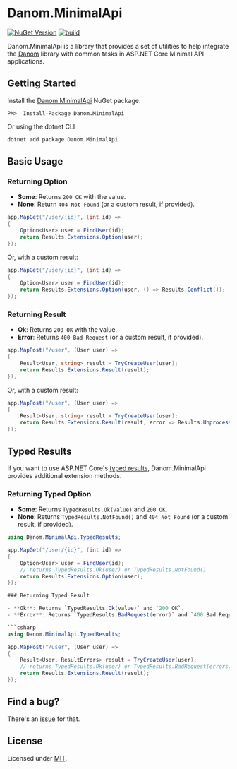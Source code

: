 # Danom.MinimalApi

[![NuGet Version](https://img.shields.io/nuget/v/Danom.MinimalApi.svg)](https://www.nuget.org/packages/Danom.MinimalApi)
[![build](https://github.com/pimbrouwers/Danom/actions/workflows/build.yml/badge.svg)](https://github.com/pimbrouwers/Danom/actions/workflows/build.yml)

Danom.MinimalApi is a library that provides a set of utilities to help integrate the [Danom](../../README.md) library with common tasks in ASP.NET Core Minimal API applications.

## Getting Started

Install the [Danom.MinimalApi](https://www.nuget.org/packages/Danom.MinimalApi/) NuGet package:

```
PM>  Install-Package Danom.MinimalApi
```

Or using the dotnet CLI
```cmd
dotnet add package Danom.MinimalApi
```

## Basic Usage

### Returning Option

- **Some**: Returns `200 OK` with the value.
- **None**: Return `404 Not Found` (or a custom result, if provided).

```csharp
app.MapGet("/user/{id}", (int id) =>
{
    Option<User> user = FindUser(id);
    return Results.Extensions.Option(user);
});
```

Or, with a custom result:

```csharp
app.MapGet("/user/{id}", (int id) =>
{
    Option<User> user = FindUser(id);
    return Results.Extensions.Option(user, () => Results.Conflict());
});
```

### Returning Result

- **Ok**: Returns `200 OK` with the value.
- **Error**: Returns `400 Bad Request` (or a custom result, if provided).

```csharp
app.MapPost("/user", (User user) =>
{
    Result<User, string> result = TryCreateUser(user);
    return Results.Extensions.Result(result);
});
```

Or, with a custom result:

```csharp
app.MapPost("/user", (User user) =>
{
    Result<User, string> result = TryCreateUser(user);
    return Results.Extensions.Result(result, error => Results.UnprocessableEntity());
});
```

## Typed Results

If you want to use ASP.NET Core's [typed results](https://learn.microsoft.com/en-us/aspnet/core/fundamentals/minimal-apis/handle-results#typed-results), Danom.MinimalApi provides additional extension methods.

### Returning Typed Option

- **Some**: Returns `TypedResults.Ok(value)` and `200 OK`.
- **None**: Returns `TypedResults.NotFound()` and `404 Not Found` (or a custom result, if provided).

```csharp
using Danom.MinimalApi.TypedResults;

app.MapGet("/user/{id}", (int id) =>
{
    Option<User> user = FindUser(id);
    // returns TypedResults.Ok(user) or TypedResults.NotFound()
    return Results.Extensions.Option(user);
});

### Returning Typed Result

- **Ok**: Returns `TypedResults.Ok(value)` and `200 OK`.
- **Error**: Returns `TypedResults.BadRequest(error)` and `400 Bad Request`

```csharp
using Danom.MinimalApi.TypedResults;

app.MapPost("/user", (User user) =>
{
    Result<User, ResultErrors> result = TryCreateUser(user);
    // returns TypedResults.Ok(user) or TypedResults.BadRequest(errors)
    return Results.Extensions.Result(result);
});
```

## Find a bug?

There's an [issue](https://github.com/pimbrouwers/Danom/issues) for that.

## License

Licensed under [MIT](https://github.com/pimbrouwers/Danom/blob/master/LICENSE).
